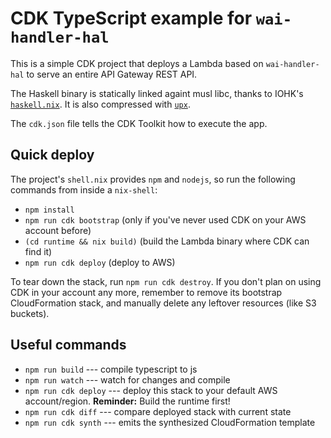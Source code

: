 # CDK TypeScript example for `wai-handler-hal`

This is a simple CDK project that deploys a Lambda based on
`wai-handler-hal` to serve an entire API Gateway REST API.

The Haskell binary is statically linked againt musl libc, thanks to
IOHK's
[`haskell.nix`](https://github.com/input-output-hk/haskell.nix). It is
also compressed with [`upx`](https://upx.github.io/).

The `cdk.json` file tells the CDK Toolkit how to execute the app.

## Quick deploy

The project's `shell.nix` provides `npm` and `nodejs`, so run the
following commands from inside a `nix-shell`:

* `npm install`
* `npm run cdk bootstrap` (only if you've never used CDK on your AWS
  account before)
* `(cd runtime && nix build)` (build the Lambda binary where CDK can
  find it)
* `npm run cdk deploy` (deploy to AWS)

To tear down the stack, run `npm run cdk destroy`. If you don't plan
on using CDK in your account any more, remember to remove its
bootstrap CloudFormation stack, and manually delete any leftover
resources (like S3 buckets).

## Useful commands

 * `npm run build` --- compile typescript to js
 * `npm run watch` --- watch for changes and compile
 * `npm run cdk deploy` --- deploy this stack to your default AWS
   account/region. **Reminder:** Build the runtime first!
 * `npm run cdk diff` --- compare deployed stack with current state
 * `npm run cdk synth` --- emits the synthesized CloudFormation template
